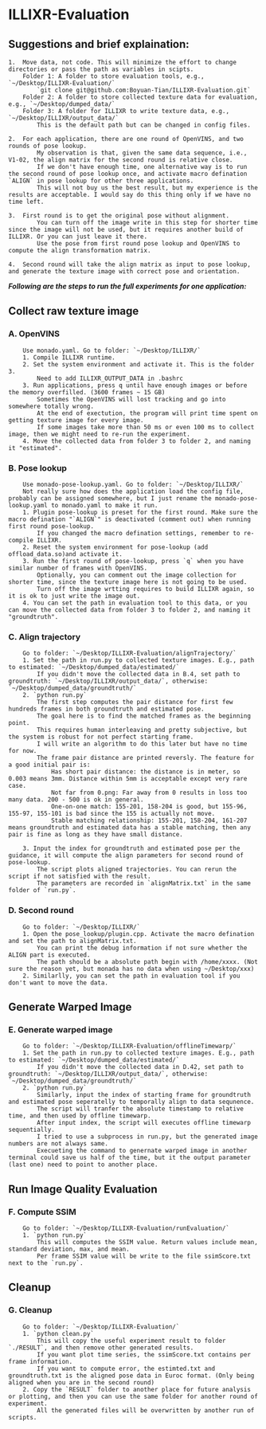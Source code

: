 # ILLIXR-Evaluation
## Suggestions and brief explaination:
	1.  Move data, not code. This will minimize the effort to change directories or pass the path as variables in scipts.
		Folder 1: A folder to store evaluation tools, e.g., `~/Desktop/ILLIXR-Evaluation/`
			`git clone git@github.com:Boyuan-Tian/ILLIXR-Evaluation.git`
		Folder 2: A folder to store collected texture data for evaluation, e.g., `~/Desktop/dumped_data/`
		Folder 3: A folder for ILLIXR to write texture data, e.g., `~/Desktop/ILLIXR/output_data/`
			This is the default path but can be changed in config files.

	2.	For each application, there are one round of OpenVINS, and two rounds of pose lookup.
			My observation is that, given the same data sequence, i.e., V1-02, the align matrix for the second round is relative close.
			If we don't have enough time, one alternative way is to run the second round of pose lookup once, and activate macro defination `ALIGN` in pose lookup for other three applications.
			This will not buy us the best result, but my experience is the results are acceptable. I would say do this thing only if we have no time left.

	3.	First round is to get the original pose without alignment. 
			You can turn off the image write in this step for shorter time since the image will not be used, but it requires another build of ILLIXR. Or you can just leave it there.
			Use the pose from first round pose lookup and OpenVINS to compute the align transformation matrix.
		
	4.	Second round will take the align matrix as input to pose lookup, and generate the texture image with correct pose and orientation.


***Following are the steps to run the full experiments for one application:***


## Collect raw texture image
###	A. OpenVINS
		Use monado.yaml. Go to folder: `~/Desktop/ILLIXR/`
		1. Compile ILLIXR runtime.
		2. Set the system environment and activate it. This is the folder 3.
			Need to add ILLIXR_OUTPUT_DATA in .bashrc
		3. Run applications, press q until have enough images or before the memory overfilled. (3600 frames ~ 15 GB)
			Sometimes the OpenVINS will lost tracking and go into somewhere totally wrong.
			At the end of exectution, the program will print time spent on getting texture image for every image.
			If some images take more than 50 ms or even 100 ms to collect image, then we might need to re-run the experiment.
		4. Move the collected data from folder 3 to folder 2, and naming it "estimated".


###	B. Pose lookup
		Use monado-pose-lookup.yaml. Go to folder: `~/Desktop/ILLIXR/`
		Not really sure how does the application load the config file, probably can be assigned somewhere, but I just rename the monado-pose-lookup.yaml to monado.yaml to make it run.
		1. Plugin pose-lookup is preset for the first round. Make sure the macro defination "`ALIGN`" is deactivated (comment out) when running first round pose-lookup.
			If you changed the macro defination settings, remember to re-compile ILLIXR.
		2. Reset the system environment for pose-lookup (add offload_data.so)and activate it.
		3. Run the first round of pose-lookup, press `q` when you have similar number of frames with OpenVINS.
			Optionally, you can comment out the image collection for shorter time, since the texture image here is not going to be used. 
			Turn off the image wrtting requires to build ILLIXR again, so it is ok to just write the image out.
		4. You can set the path in evaluation tool to this data, or you can move the collected data from folder 3 to folder 2, and naming it "groundtruth".

###	C. Align trajectory
		Go to folder: `~/Desktop/ILLIXR-Evaluation/alignTrajectory/`
		1. Set the path in run.py to collected texture images. E.g., path to estimated: `~/Desktop/dumped_data/estimated/`
			If you didn't move the collected data in B.4, set path to groundtruth: `~/Desktop/ILLIXR/output_data/`, otherwise: `~/Desktop/dumped_data/groundtruth/`
		2. `python run.py`
			The first step computes the pair distance for first few hundreds frames in both groundtruth and estimated pose.
			The goal here is to find the matched frames as the beginning point.
			This requires human interleaving and pretty subjective, but the system is robust for not perfect starting frame.
			I will write an algorithm to do this later but have no time for now.
			The frame pair distance are printed reversly. The feature for a good initial pair is:
				Has short pair distance: the distance is in meter, so 0.003 means 3mm. Distance within 5mm is acceptable except very rare case.
				Not far from 0.png: Far away from 0 results in loss too many data. 200 - 500 is ok in general.
				One-on-one match: 155-201, 158-204 is good, but 155-96, 155-97, 155-101 is bad since the 155 is actually not move.
				Stable matching relationship: 155-201, 158-204, 161-207 means groundtruth and estimated data has a stable matching, then any pair is fine as long as they have small distance.
		
		3. Input the index for groundtruth and estimated pose per the guidance, it will compute the align parameters for second round of pose-lookup.
			The script plots aligned trajectories. You can rerun the script if not satisfied with the result.
			The parameters are recorded in `alignMatrix.txt` in the same folder of `run.py`.

###	D. Second round
		Go to folder: `~/Desktop/ILLIXR/`
		1. Open the pose_lookup/plugin.cpp. Activate the macro defination and set the path to alignMatrix.txt.
			You can print the debug information if not sure whether the ALIGN part is executed.
			The path should be a absolute path begin with /home/xxxx. (Not sure the reason yet, but monada has no data when using ~/Desktop/xxx)
		2. Similarlly, you can set the path in evaluation tool if you don't want to move the data.

## Generate Warped Image
###	E. Generate warped image
		Go to folder: `~/Desktop/ILLIXR-Evaluation/offlineTimewarp/`
		1. Set the path in run.py to collected texture images. E.g., path to estimated: `~/Desktop/dumped_data/estimated/`
			If you didn't move the collected data in D.42, set path to groundtruth: `~/Desktop/ILLIXR/output_data/`, otherwise: `~/Desktop/dumped_data/groundtruth/`
		2. `python run.py`
			Similarly, input the index of starting frame for groundtruth and estimated pose seperatelly to temporally align to data sequnence.
			The script will tranfer the absolute timestamp to relative time, and then used by offline timewarp.
			After input index, the script will executes offline timewarp sequentially.
			I tried to use a subprocess in run.py, but the generated image numbers are not always same.
			Execueting the command to genernate warped image in another terminal could save us half of the time, but it the output parameter (last one) need to point to another place.

## Run Image Quality Evaluation
###	F. Compute SSIM
		Go to folder: `~/Desktop/ILLIXR-Evaluation/runEvaluation/`
		1. `python run.py`
			This will computes the SSIM value. Return values include mean, standard deviation, max, and mean.
			Per frame SSIM value will be write to the file ssimScore.txt next to the `run.py`.

## Cleanup
###	G. Cleanup
		Go to folder: `~/Desktop/ILLIXR-Evaluation/`
		1. `python clean.py`
			This will copy the useful experiment result to folder `./RESULT`, and then remove other generated results.
			If you want plot time series, the ssimScore.txt contains per frame information.
			If you want to compute error, the estimted.txt and groundtruth.txt is the aligned pose data in Euroc format. (Only being aligned when you are in the second round)
		2. Copy the `RESULT` folder to another place for future analysis or plotting, and then you can use the same folder for another round of experiment.
			All the generated files will be overwritten by another run of scripts.
